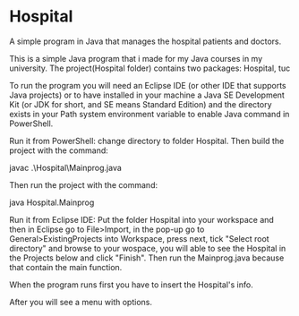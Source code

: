# Hospital
A simple program in Java that manages the hospital patients and doctors.

This is a simple Java program that i made for my Java courses in my university. The project(Hospital folder) contains two packages:
Hospital,
tuc

To run the program you will need an Eclipse IDE (or other IDE that supports Java projects) 
or to have installed in your machine a Java SE Development Kit (or JDK for short, and SE means Standard Edition)
and the directory exists in your Path system environment variable to enable Java command in PowerShell.

Run it from PowerShell:
change directory to folder Hospital. Then build the project with the command:

javac .\Hospital\Mainprog.java

Then run the project with the command:

java Hospital.Mainprog


Run it from Eclipse IDE:
Put the folder Hospital into your workspace and then in Eclipse go to File>Import, in the pop-up
go to General>ExistingProjects into Workspace, press next, tick "Select root directory" and browse 
to your wospace, you will able to see the Hospital in the Projects below and click "Finish".
Then run the Mainprog.java because that contain the main function.

When the program runs first you have to insert the Hospital's info.

After you will see a menu with options.
